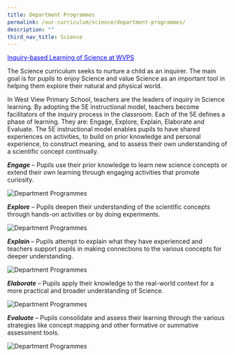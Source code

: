 ```yaml
---
title: Department Programmes
permalink: /our-curriculum/science/department-programmes/
description: ""
third_nav_title: Science
---
```

<p style="color:blue" align="left"><u>Inquiry-based Learning of Science at WVPS</u></p>

The Science curriculum seeks to nurture a child as an inquirer. The main goal is for pupils to enjoy Science and value Science as an important tool in helping them explore their natural and physical world.

In West View Primary School, teachers are the leaders of inquiry in Science learning. By adopting the 5E instructional model, teachers become facilitators of the inquiry process in the classroom. Each of the 5E defines a phase of learning. They are: Engage, Explore, Explain, Elaborate and Evaluate. The 5E instructional model enables pupils to have shared experiences on activities, to build on prior knowledge and personal experience, to construct meaning, and to assess their own understanding of a scientific concept continually.

  

**_Engage_** – Pupils use their prior knowledge to learn new science concepts or extend their own learning through engaging activities that promote curiosity.

<style>  
img {  
  display: block;  
  margin-left: auto;  
  margin-right: auto;  
}  
</style>  
<body><img src="![](/images/Engage.jpg)" alt="Department Programmes" style="width:90%;">  
  
</body>

**_Explore_** – Pupils deepen their understanding of the scientific concepts through hands-on activities or by doing experiments.

<style>  
img {  
  display: block;  
  margin-left: auto;  
  margin-right: auto;  
}  
</style>  
<body><img src="![](/images/Explore.jpg)" alt="Department Programmes" style="width:90%;">  
  
</body>

**_Explain_** – Pupils attempt to explain what they have experienced and teachers support pupils in making connections to the various concepts for deeper understanding.

<style>  
img {  
  display: block;  
  margin-left: auto;  
  margin-right: auto;  
}  
</style>  
<body><img src="![](/images/Explain.jpg)" alt="Department Programmes" style="width:90%;">  
  
</body>

**_Elaborate_** – Pupils apply their knowledge to the real-world context for a more practical and broader understanding of Science.

<style>  
img {  
  display: block;  
  margin-left: auto;  
  margin-right: auto;  
}  
</style>  
<body><img src="![](/images/Elaborate.jpg)" alt="Department Programmes" style="width:90%;">  
  
</body>

**_Evaluate_** – Pupils consolidate and assess their learning through the various strategies like concept mapping and other formative or summative assessment tools.

<style>  
img {  
  display: block;  
  margin-left: auto;  
  margin-right: auto;  
}  
</style>  
<body><img src="![](/images/Evaluate.jpg)" alt="Department Programmes" style="width:90%;">  
  
</body>